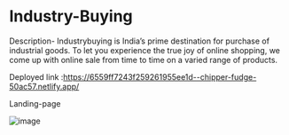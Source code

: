 # Industry-Buying

Description-
Industrybuying is India’s prime destination for purchase of industrial goods. To let you experience the true joy of online shopping, we come up with online sale from time to time on a varied range of products.

Deployed link :https://6559ff7243f259261955ee1d--chipper-fudge-50ac57.netlify.app/


Landing-page

![image](https://github.com/Adi055/Industry-Buying/assets/121313092/eed9a92e-4125-48a9-add2-b7482d2584e9)

